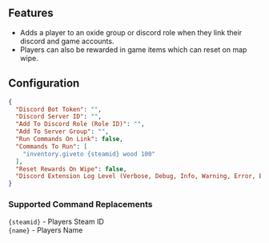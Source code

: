 ﻿## Features

* Adds a player to an oxide group or discord role when they link their discord and game accounts.
* Players can also be rewarded in game items which can reset on map wipe.

## Configuration

```json
{
  "Discord Bot Token": "",
  "Discord Server ID": "",
  "Add To Discord Role (Role ID)": "",
  "Add To Server Group": "",
  "Run Commands On Link": false,
  "Commands To Run": [
    "inventory.giveto {steamid} wood 100"
  ],
  "Reset Rewards On Wipe": false,
  "Discord Extension Log Level (Verbose, Debug, Info, Warning, Error, Exception, Off)": "Info"
}
```

### Supported Command Replacements
`{steamid}` - Players Steam ID  
`{name}` - Players Name